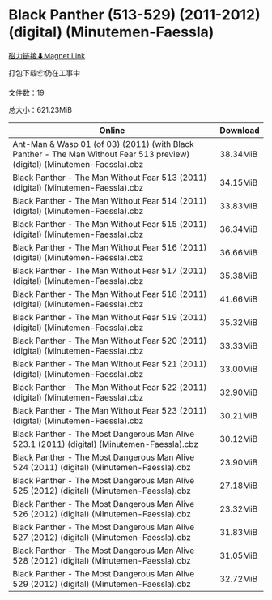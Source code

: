 # Black Panther (513-529) (2011-2012) (digital) (Minutemen-Faessla)

[磁力链接⬇Magnet Link](magnet:?xt=urn:btih:a6dc2f0caf1df4f45e160dc3bc321c4719ae8c71&dn=Black%20Panther%20%28513-529%29%20%282011-2012%29%20%28digital%29%20%28Minutemen-Faessla%29)

打包下载📦仍在工事中

文件数：19

总大小：621.23MiB

Online | Download
--- | ---
Ant-Man & Wasp 01 (of 03) (2011) (with Black Panther - The Man Without Fear 513 preview) (digital) (Minutemen-Faessla).cbz | 38.34MiB
Black Panther - The Man Without Fear 513 (2011) (digital) (Minutemen-Faessla).cbz | 34.15MiB
Black Panther - The Man Without Fear 514 (2011) (digital) (Minutemen-Faessla).cbz | 33.83MiB
Black Panther - The Man Without Fear 515 (2011) (digital) (Minutemen-Faessla).cbz | 36.34MiB
Black Panther - The Man Without Fear 516 (2011) (digital) (Minutemen-Faessla).cbz | 36.66MiB
Black Panther - The Man Without Fear 517 (2011) (digital) (Minutemen-Faessla).cbz | 35.38MiB
Black Panther - The Man Without Fear 518 (2011) (digital) (Minutemen-Faessla).cbz | 41.66MiB
Black Panther - The Man Without Fear 519 (2011) (digital) (Minutemen-Faessla).cbz | 35.32MiB
Black Panther - The Man Without Fear 520 (2011) (digital) (Minutemen-Faessla).cbz | 33.33MiB
Black Panther - The Man Without Fear 521 (2011) (digital) (Minutemen-Faessla).cbz | 33.00MiB
Black Panther - The Man Without Fear 522 (2011) (digital) (Minutemen-Faessla).cbz | 32.90MiB
Black Panther - The Man Without Fear 523 (2011) (digital) (Minutemen-Faessla).cbz | 30.21MiB
Black Panther - The Most Dangerous Man Alive 523.1 (2011) (digital) (Minutemen-Faessla).cbz | 30.12MiB
Black Panther - The Most Dangerous Man Alive 524 (2011) (digital) (Minutemen-Faessla).cbz | 23.90MiB
Black Panther - The Most Dangerous Man Alive 525 (2012) (digital) (Minutemen-Faessla).cbz | 27.18MiB
Black Panther - The Most Dangerous Man Alive 526 (2012) (digital) (Minutemen-Faessla).cbz | 23.32MiB
Black Panther - The Most Dangerous Man Alive 527 (2012) (digital) (Minutemen-Faessla).cbz | 31.83MiB
Black Panther - The Most Dangerous Man Alive 528 (2012) (digital) (Minutemen-Faessla).cbz | 31.05MiB
Black Panther - The Most Dangerous Man Alive 529 (2012) (digital) (Minutemen-Faessla).cbz | 32.72MiB